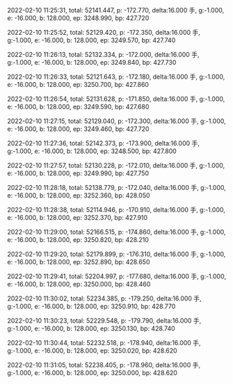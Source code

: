 2022-02-10 11:25:31, total: 52141.447, p: -172.770, delta:16.000 手, g:-1.000, e: -16.000, b: 128.000, ep: 3248.990, bp: 427.720

2022-02-10 11:25:52, total: 52129.420, p: -172.350, delta:16.000 手, g:-1.000, e: -16.000, b: 128.000, ep: 3249.570, bp: 427.740

2022-02-10 11:26:13, total: 52132.334, p: -172.000, delta:16.000 手, g:-1.000, e: -16.000, b: 128.000, ep: 3249.840, bp: 427.730

2022-02-10 11:26:33, total: 52121.643, p: -172.180, delta:16.000 手, g:-1.000, e: -16.000, b: 128.000, ep: 3250.700, bp: 427.860

2022-02-10 11:26:54, total: 52131.628, p: -171.850, delta:16.000 手, g:-1.000, e: -16.000, b: 128.000, ep: 3249.590, bp: 427.680

2022-02-10 11:27:15, total: 52129.040, p: -172.300, delta:16.000 手, g:-1.000, e: -16.000, b: 128.000, ep: 3249.460, bp: 427.720

2022-02-10 11:27:36, total: 52142.373, p: -173.900, delta:16.000 手, g:-1.000, e: -16.000, b: 128.000, ep: 3248.500, bp: 427.800

2022-02-10 11:27:57, total: 52130.228, p: -172.010, delta:16.000 手, g:-1.000, e: -16.000, b: 128.000, ep: 3249.990, bp: 427.750

2022-02-10 11:28:18, total: 52138.779, p: -172.040, delta:16.000 手, g:-1.000, e: -16.000, b: 128.000, ep: 3252.360, bp: 428.050

2022-02-10 11:28:38, total: 52114.946, p: -170.910, delta:16.000 手, g:-1.000, e: -16.000, b: 128.000, ep: 3252.370, bp: 427.910

2022-02-10 11:29:00, total: 52166.515, p: -174.860, delta:16.000 手, g:-1.000, e: -16.000, b: 128.000, ep: 3250.820, bp: 428.210

2022-02-10 11:29:20, total: 52179.899, p: -176.310, delta:16.000 手, g:-1.000, e: -16.000, b: 128.000, ep: 3252.890, bp: 428.650

2022-02-10 11:29:41, total: 52204.997, p: -177.680, delta:16.000 手, g:-1.000, e: -16.000, b: 128.000, ep: 3250.000, bp: 428.460

2022-02-10 11:30:02, total: 52234.385, p: -179.250, delta:16.000 手, g:-1.000, e: -16.000, b: 128.000, ep: 3250.910, bp: 428.770

2022-02-10 11:30:23, total: 52229.548, p: -179.790, delta:16.000 手, g:-1.000, e: -16.000, b: 128.000, ep: 3250.130, bp: 428.740

2022-02-10 11:30:44, total: 52232.518, p: -178.940, delta:16.000 手, g:-1.000, e: -16.000, b: 128.000, ep: 3250.020, bp: 428.620

2022-02-10 11:31:05, total: 52238.405, p: -178.960, delta:16.000 手, g:-1.000, e: -16.000, b: 128.000, ep: 3250.000, bp: 428.620